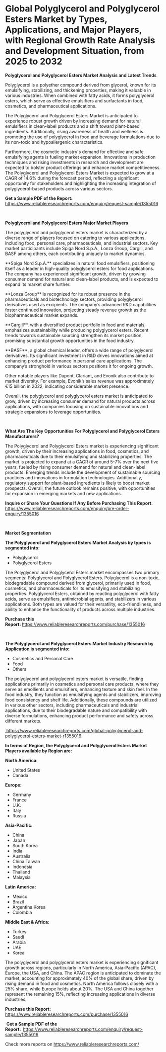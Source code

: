 <p><h1>Global Polyglycerol and Polyglycerol Esters Market by Types, Applications, and Major Players, with Regional Growth Rate Analysis and Development Situation, from 2025 to 2032</h1></p><p><strong>Polyglycerol and Polyglycerol Esters Market Analysis and Latest Trends</strong></p>
<p><p>Polyglycerol is a polyether compound derived from glycerol, known for its emulsifying, stabilizing, and thickening properties, making it valuable in various industries. When combined with fatty acids, it forms polyglycerol esters, which serve as effective emulsifiers and surfactants in food, cosmetics, and pharmaceutical applications. </p><p>The Polyglycerol and Polyglycerol Esters Market is anticipated to experience robust growth driven by increasing demand for natural emulsifiers in clean-label products and a shift toward plant-based ingredients. Additionally, rising awareness of health and wellness is promoting the use of polyglycerol in food and beverage formulations due to its non-toxic and hypoallergenic characteristics. </p><p>Furthermore, the cosmetic industry's demand for effective and safe emulsifying agents is fueling market expansion. Innovations in production techniques and rising investments in research and development are expected to bolster product offerings and enhance market competitiveness. The Polyglycerol and Polyglycerol Esters Market is expected to grow at a CAGR of 14.6% during the forecast period, reflecting a significant opportunity for stakeholders and highlighting the increasing integration of polyglycerol-based products across various sectors.</p></p>
<p><strong>Get a Sample PDF of the Report:&nbsp;</strong> <a href="https://www.reliableresearchreports.com/enquiry/request-sample/1355016?utm_campaign=2030&utm_medium=2&utm_source=Github&utm_content=ia&utm_term=04022025&utm_id=polyglycerol-and-polyglycerol-esters">https://www.reliableresearchreports.com/enquiry/request-sample/1355016</a></p>
<p>&nbsp;</p>
<p><strong>Polyglycerol and Polyglycerol Esters Major Market Players</strong></p>
<p><p>The polyglycerol and polyglycerol esters market is characterized by a diverse range of players focused on catering to various applications, including food, personal care, pharmaceuticals, and industrial sectors. Key market participants include Spiga Nord S.p.A., Lonza Group, Cargill, and BASF among others, each contributing uniquely to market dynamics.</p><p>**Spiga Nord S.p.A.** specializes in natural food emulsifiers, positioning itself as a leader in high-quality polyglycerol esters for food applications. The company has experienced significant growth, driven by growing consumer demand for natural and clean-label products, and is expected to expand its market share further.</p><p>**Lonza Group** is recognized for its robust presence in the pharmaceuticals and biotechnology sectors, providing polyglycerol derivatives used as excipients. The company’s advanced R&D capabilities foster continued innovation, projecting steady revenue growth as the biopharmaceutical market expands.</p><p>**Cargill**, with a diversified product portfolio in food and materials, emphasizes sustainability while producing polyglycerol esters. Recent trends towards sustainable sourcing strengthen its market position, promising substantial growth opportunities in the food industry.</p><p>**BASF**, a global chemical leader, offers a wide range of polyglycerol derivatives. Its significant investment in R&D drives innovations aimed at enhancing product performance in personal care applications. The company’s stronghold in various sectors positions it for ongoing growth.</p><p>Other notable players like Dupont, Clariant, and Evonik also contribute to market diversity. For example, Evonik’s sales revenue was approximately €15 billion in 2022, indicating considerable market presence.</p><p>Overall, the polyglycerol and polyglycerol esters market is anticipated to grow, driven by increasing consumer demand for natural products across applications, with companies focusing on sustainable innovations and strategic expansions to leverage opportunities.</p></p>
<p>&nbsp;</p>
<p><strong>What Are The Key Opportunities For Polyglycerol and Polyglycerol Esters Manufacturers?</strong></p>
<p><p>The Polyglycerol and Polyglycerol Esters market is experiencing significant growth, driven by their increasing applications in food, cosmetics, and pharmaceuticals due to their emulsifying and stabilizing properties. The market is projected to expand at a CAGR of around 5-7% over the next five years, fueled by rising consumer demand for natural and clean-label products. Emerging trends include the development of sustainable sourcing practices and innovations in formulation technologies. Additionally, regulatory support for plant-based ingredients is likely to boost market prospects. Overall, the future outlook remains positive, with opportunities for expansion in emerging markets and new applications.</p></p>
<p><strong>Inquire or Share Your Questions If Any Before Purchasing This Report:</strong> <a href="https://www.reliableresearchreports.com/enquiry/pre-order-enquiry/1355016?utm_campaign=2030&utm_medium=2&utm_source=Github&utm_content=ia&utm_term=04022025&utm_id=polyglycerol-and-polyglycerol-esters">https://www.reliableresearchreports.com/enquiry/pre-order-enquiry/1355016</a></p>
<p>&nbsp;</p>
<p><strong>Market Segmentation</strong></p>
<p><strong>The Polyglycerol and Polyglycerol Esters Market Analysis by types is segmented into:</strong></p>
<p><ul><li>Polyglycerol</li><li>Polyglycerol Esters</li></ul></p>
<p><p>The Polyglycerol and Polyglycerol Esters market encompasses two primary segments: Polyglycerol and Polyglycerol Esters. Polyglycerol is a non-toxic, biodegradable compound derived from glycerol, primarily used in food, cosmetics, and pharmaceuticals for its emulsifying and stabilizing properties. Polyglycerol Esters, obtained by reacting polyglycerol with fatty acids, serve as emulsifiers, antimicrobial agents, and stabilizers in various applications. Both types are valued for their versatility, eco-friendliness, and ability to enhance the functionality of products across multiple industries.</p></p>
<p><strong>Purchase this Report:&nbsp;</strong><a href="https://www.reliableresearchreports.com/purchase/1355016?utm_campaign=2030&utm_medium=2&utm_source=Github&utm_content=ia&utm_term=04022025&utm_id=polyglycerol-and-polyglycerol-esters">https://www.reliableresearchreports.com/purchase/1355016</a></p>
<p>&nbsp;</p>
<p><strong>The Polyglycerol and Polyglycerol Esters Market Industry Research by Application is segmented into:</strong></p>
<p><ul><li>Cosmetics and Personal Care</li><li>Food</li><li>Others</li></ul></p>
<p><p>The polyglycerol and polyglycerol esters market is versatile, finding applications primarily in cosmetics and personal care products, where they serve as emollients and emulsifiers, enhancing texture and skin feel. In the food industry, they function as emulsifying agents and stabilizers, improving food consistency and shelf life. Additionally, these compounds are utilized in various other sectors, including pharmaceuticals and industrial applications, due to their biodegradable nature and compatibility with diverse formulations, enhancing product performance and safety across different markets.</p></p>
<p><a href="https://www.reliableresearchreports.com/global-polyglycerol-and-polyglycerol-esters-market-r1355016?utm_campaign=2030&utm_medium=2&utm_source=Github&utm_content=ia&utm_term=04022025&utm_id=polyglycerol-and-polyglycerol-esters">&nbsp;https://www.reliableresearchreports.com/global-polyglycerol-and-polyglycerol-esters-market-r1355016</a></p>
<p><strong>In terms of Region, the Polyglycerol and Polyglycerol Esters Market Players available by Region are:</strong></p>
<p>
    <p> <strong> North America: </strong>
        <ul>
            <li>United States</li>
            <li>Canada</li>
        </ul>
        </p> 
    <p> <strong> Europe: </strong>
        <ul>
            <li>Germany</li>
            <li>France</li>
            <li>U.K.</li>
            <li>Italy</li>
            <li>Russia</li>
        </ul>
        </p> 
    <p> <strong> Asia-Pacific: </strong>
        <ul>
            <li>China</li>
            <li>Japan</li>
            <li>South Korea</li>
            <li>India</li>
            <li>Australia</li>
            <li>China Taiwan</li>
            <li>Indonesia</li>
            <li>Thailand</li>
            <li>Malaysia</li>
        </ul>
        </p> 
    <p> <strong> Latin America: </strong>
        <ul>
            <li>Mexico</li>
            <li>Brazil</li>
            <li>Argentina Korea</li>
            <li>Colombia</li>
        </ul>
        </p> 
    <p> <strong> Middle East & Africa: </strong>
        <ul>
            <li>Turkey</li>
            <li>Saudi</li>
            <li>Arabia</li>
            <li>UAE</li>
            <li>Korea</li>
        </ul>
    </p>
    </p>
<p><p>The polyglycerol and polyglycerol esters market is experiencing significant growth across regions, particularly in North America, Asia-Pacific (APAC), Europe, the USA, and China. The APAC region is anticipated to dominate the market, accounting for approximately 40% of the global share, driven by rising demand in food and cosmetics. North America follows closely with a 25% share, while Europe holds about 20%. The USA and China together represent the remaining 15%, reflecting increasing applications in diverse industries.</p></p>
<p><strong>Purchase this Report: </strong><a href="https://www.reliableresearchreports.com/purchase/1355016?utm_campaign=2030&utm_medium=2&utm_source=Github&utm_content=ia&utm_term=04022025&utm_id=polyglycerol-and-polyglycerol-esters">https://www.reliableresearchreports.com/purchase/1355016</a></p>
<p>&nbsp;<strong>Get a Sample PDF of the Report:&nbsp;&nbsp;</strong><a href="https://www.reliableresearchreports.com/enquiry/request-sample/1355016?utm_campaign=2030&utm_medium=2&utm_source=Github&utm_content=ia&utm_term=04022025&utm_id=polyglycerol-and-polyglycerol-esters">https://www.reliableresearchreports.com/enquiry/request-sample/1355016</a></p>
<p><strong></strong></p>
<p>Check more reports on <a href="https://www.reliableresearchreports.com/?utm_campaign=2030&utm_medium=2&utm_source=Github&utm_content=ia&utm_term=04022025&utm_id=polyglycerol-and-polyglycerol-esters">https://www.reliableresearchreports.com/</a></p>